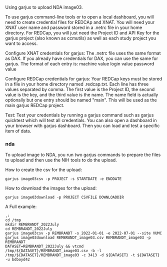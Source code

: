 Using garjus to upload NDA image03.

To use garjus command-line tools or to open a local dashboard, you will need to create credential files for REDCAp and XNAT. You will need your XNAT user name and password stored in a .netrc file in your home directory. For REDCap, you will just need the Project ID and API Key for the garjus project (also known as ccmutils) as well as each study project you want to access.

Configure XNAT credentials for garjus:
The .netrc file uses the same format as DAX. If you already have credentials for DAX, you can use the same for garjus. The format of each entry is:
machine value login value password value


Configure REDCap credentials for garjus:
Your REDCap keys must be stored in a file in your home directory named .redcap.txt. Each line has three values separated by comma. The first value is the Project ID, the second value is the key, and the third value is the  name. The name field is actually optionally but one entry should be named "main". This will be used as the main garjus REDCap project.

Test:
Test your credentials by running a garjus command such as garjus quicktest which will test all credentials. You can also open a dashboard in your browser with garjus dashboard. Then you can load and test a specific item of data. 


### nda
To upload image to NDA, you run two garjus commands to prepare the files to upload and then use the NIH tools to do the upload.

How to create the csv for the upload:
```
garjus image03csv -p PROJECT -s STARTDATE -e ENDDATE

```

How to download the images for the upload:
```
garjus image03download -p PROJECT CSVFILE DOWNLOADDIR
```


A Full example:
```
,:
cd /tmp
mkdir REMBRANDT_2022July
cd REMBRANDT_2022July
garjus image03csv -p REMBRANDT -s 2022-01-01 -e 2022-07-01 --site VUMC
garjus image03download REMBRANDT_image03.csv REMBRANDT_image03 -p REMBRANDT
DATASET=REMBRANDT_2022July && vtcmd /tmp/${DATASET}/REMBRANDT_image03.csv -b -l /tmp/${DATASET}/REMBRANDT_image03 -c 3413 -d ${DATASET} -t ${DATASET} -u bdboyd42
```

